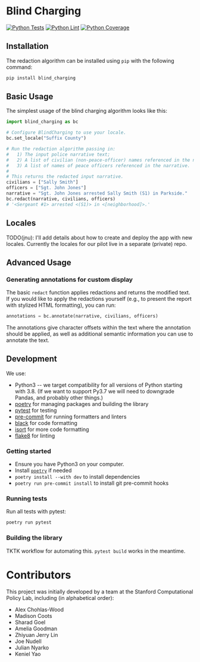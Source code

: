 # Blind Charging

[![Python Tests](https://github.com/stanford-policylab/blind-charging/actions/workflows/pytest.yaml/badge.svg?branch=main)](https://github.com/stanford-policylab/blind-charging/actions/workflows/pytest.yaml)
[![Python Lint](https://github.com/stanford-policylab/blind-charging/actions/workflows/pylint.yaml/badge.svg?branch=main)](https://github.com/stanford-policylab/blind-charging/actions/workflows/pylint.yaml)
[![Python Coverage](https://storage.googleapis.com/scpl-blind-charging/coverage/badge.svg)](https://storage.googleapis.com/scpl-blind-charging/coverage/www/index.html)

## Installation

The redaction algorithm can be installed using `pip` with the following command:

```bash
pip install blind_charging
```

## Basic Usage

The simplest usage of the blind charging algorithm looks like this:
```py
import blind_charging as bc

# Configure BlindCharging to use your locale.
bc.set_locale("Suffix County")

# Run the redaction algorithm passing in:
#   1) The input police narrative text;
#   2) A list of civilian (non-peace-officer) names referenced in the narrative;
#   3) A list of names of peace officers referenced in the narrative.
#
# This returns the redacted input narrative.
civilians = ["Sally Smith"]
officers = ["Sgt. John Jones"]
narrative = "Sgt. John Jones arrested Sally Smith (S1) in Parkside."
bc.redact(narrative, civilians, officers)
# '<Sergeant #1> arrested <(S1)> in <[neighborhood]>.'
```

## Locales

TODO(jnu): I'll add details about how to create and deploy the app with new locales.
Currently the locales for our pilot live in a separate (private) repo.

## Advanced Usage

### Generating annotations for custom display

The basic `redact` function applies redactions and returns the modified text.
If you would like to apply the redactions yourself (e.g., to present the report with stylized HTML formatting), you can run:

```py
annotations = bc.annotate(narrative, civilians, officers)
```

The annotations give character offsets within the text where the annotation should be applied, as well as additional semantic information you can use to annotate the text.

## Development

We use:
 - Python3 -- we target compatibility for all versions of Python starting with 3.8. (If we want to support Py3.7 we will need to downgrade Pandas, and probably other things.)
 - [poetry](https://python-poetry.org/) for managing packages and building the library
 - [pytest](https://docs.pytest.org/en/7.2.x/) for testing
 - [pre-commit](https://pre-commit.com/) for running formatters and linters
 - [black](https://github.com/psf/black) for code formatting
 - [isort](https://pycqa.github.io/isort/) for more code formatting
 - [flake8](https://flake8.pycqa.org/en/latest/) for linting

### Getting started
 - Ensure you have Python3 on your computer.
 - Install [`poetry`](https://python-poetry.org/docs/#installation) if needed
 - `poetry install --with dev` to install dependencies
 - `poetry run pre-commit install` to install git pre-commit hooks

### Running tests

Run all tests with pytest:
```zsh
poetry run pytest
```

### Building the library

TKTK workflow for automating this. `pytest build` works in the meantime.

# Contributors

This project was initially developed by a team at the Stanford Computational Policy Lab, including (in alphabetical order):
 - Alex Chohlas-Wood
 - Madison Coots
 - Sharad Goel
 - Amelia Goodman
 - Zhiyuan Jerry Lin
 - Joe Nudell
 - Julian Nyarko
 - Keniel Yao
